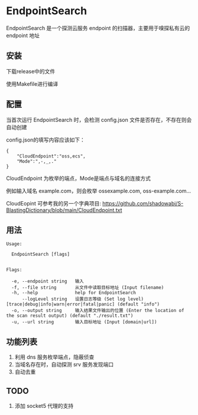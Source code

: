 # EndpointSearch
EndpointSearch 是一个探测云服务 endpoint 的扫描器，主要用于嗅探私有云的 endpoint 地址

## 安装

下载release中的文件

使用Makefile进行编译

## 配置
当首次运行 EndpointSearch 时，会检测 config.json 文件是否存在，不存在则会自动创建

config.json的填写内容应该如下：
```
{
	"CloudEndpoint":"oss,ecs",
	"Mode":",-,_,."
}
```
CloudEndpoint 为枚举的端点，Mode是端点与域名的连接方式

例如输入域名 example.com，则会枚举 ossexample.com, oss-example.com...

CloudEopint 可参考我的另一个字典项目: https://github.com/shadowabi/S-BlastingDictionary/blob/main/CloudEndpoint.txt

## 用法
```
Usage:

  EndpointSearch [flags]


Flags:

  -e, --endpoint string   输入
  -f, --file string       从文件中读取目标地址 (Input filename)
  -h, --help              help for EndpointSearch
      --logLevel string   设置日志等级 (Set log level) [trace|debug|info|warn|error|fatal|panic] (default "info")
  -o, --output string     输入结果文件输出的位置 (Enter the location of the scan result output) (default "./result.txt")
  -u, --url string        输入目标地址 (Input [domain|url])

```

## 功能列表

1. 利用 dns 服务枚举端点，隐蔽侦查
2. 当域名存在时，自动探测 srv 服务发现端口
3. 自动去重

## TODO
1. 添加 socket5 代理的支持

